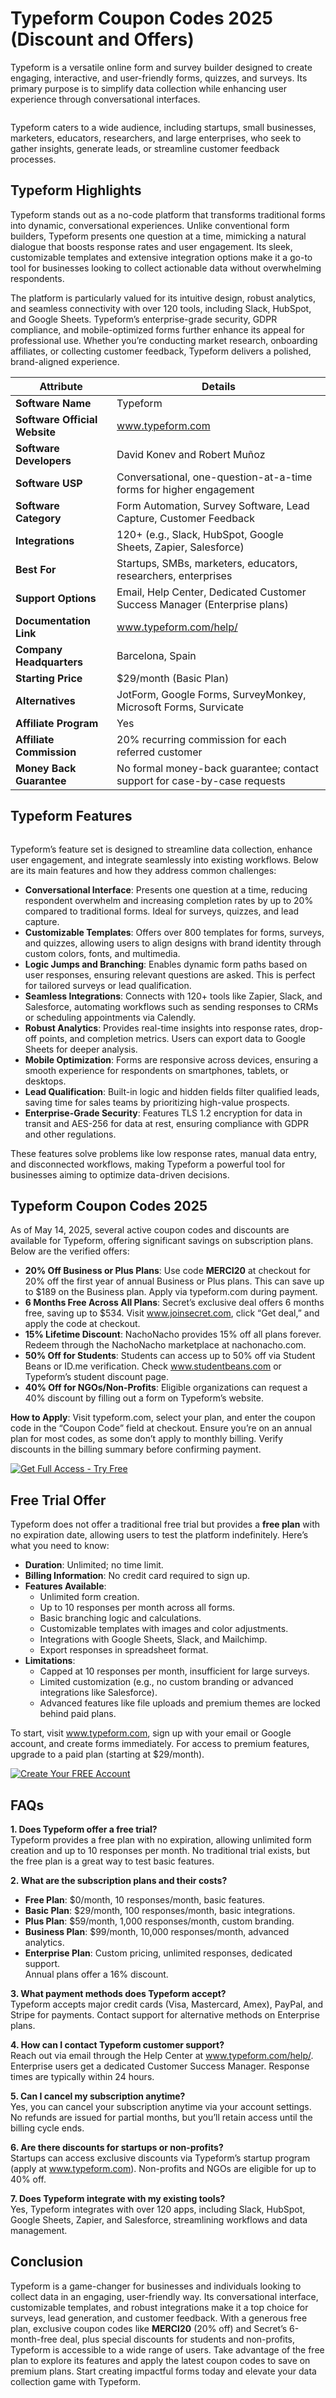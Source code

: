 # Typeform Coupon Codes 2025 (Discount and Offers)

Typeform is a versatile online form and survey builder designed to create engaging, interactive, and user-friendly forms, quizzes, and surveys. Its primary purpose is to simplify data collection while enhancing user experience through conversational interfaces.

<a href="https://afftrend.com/typeform">
  <img src="https://drive.google.com/uc?export=view&id=1S5A1XrJU9icE0au2wXxHVz9CUZpyQIvT"  alt="">
</a>

Typeform caters to a wide audience, including startups, small businesses, marketers, educators, researchers, and large enterprises, who seek to gather insights, generate leads, or streamline customer feedback processes.

## Typeform Highlights

Typeform stands out as a no-code platform that transforms traditional forms into dynamic, conversational experiences. Unlike conventional form builders, Typeform presents one question at a time, mimicking a natural dialogue that boosts response rates and user engagement. Its sleek, customizable templates and extensive integration options make it a go-to tool for businesses looking to collect actionable data without overwhelming respondents.

The platform is particularly valued for its intuitive design, robust analytics, and seamless connectivity with over 120 tools, including Slack, HubSpot, and Google Sheets. Typeform’s enterprise-grade security, GDPR compliance, and mobile-optimized forms further enhance its appeal for professional use. Whether you’re conducting market research, onboarding affiliates, or collecting customer feedback, Typeform delivers a polished, brand-aligned experience.

| **Attribute**                  | **Details**                                                                 |
|-------------------------------|-----------------------------------------------------------------------------|
| **Software Name**             | Typeform                                                                   |
| **Software Official Website** | www.typeform.com                                                           |
| **Software Developers**       | David Konev and Robert Muñoz                                               |
| **Software USP**              | Conversational, one-question-at-a-time forms for higher engagement         |
| **Software Category**         | Form Automation, Survey Software, Lead Capture, Customer Feedback          |
| **Integrations**              | 120+ (e.g., Slack, HubSpot, Google Sheets, Zapier, Salesforce)             |
| **Best For**                  | Startups, SMBs, marketers, educators, researchers, enterprises             |
| **Support Options**           | Email, Help Center, Dedicated Customer Success Manager (Enterprise plans)  |
| **Documentation Link**        | www.typeform.com/help/                                                     |
| **Company Headquarters**      | Barcelona, Spain                                                           |
| **Starting Price**            | $29/month (Basic Plan)                                                    |
| **Alternatives**              | JotForm, Google Forms, SurveyMonkey, Microsoft Forms, Survicate            |
| **Affiliate Program**         | Yes                                                                       |
| **Affiliate Commission**      | 20% recurring commission for each referred customer                        |
| **Money Back Guarantee**      | No formal money-back guarantee; contact support for case-by-case requests  |

## Typeform Features

<a href="https://afftrend.com/typeform">
  <img src="https://drive.google.com/uc?export=view&id=1cNUXkWBY97Tw5ISHbVCW5-ibQlZWlrk_"  alt="">
</a>

Typeform’s feature set is designed to streamline data collection, enhance user engagement, and integrate seamlessly into existing workflows. Below are its main features and how they address common challenges:

- **Conversational Interface**: Presents one question at a time, reducing respondent overwhelm and increasing completion rates by up to 20% compared to traditional forms. Ideal for surveys, quizzes, and lead capture.
- **Customizable Templates**: Offers over 800 templates for forms, surveys, and quizzes, allowing users to align designs with brand identity through custom colors, fonts, and multimedia.
- **Logic Jumps and Branching**: Enables dynamic form paths based on user responses, ensuring relevant questions are asked. This is perfect for tailored surveys or lead qualification.
- **Seamless Integrations**: Connects with 120+ tools like Zapier, Slack, and Salesforce, automating workflows such as sending responses to CRMs or scheduling appointments via Calendly.
- **Robust Analytics**: Provides real-time insights into response rates, drop-off points, and completion metrics. Users can export data to Google Sheets for deeper analysis.
- **Mobile Optimization**: Forms are responsive across devices, ensuring a smooth experience for respondents on smartphones, tablets, or desktops.
- **Lead Qualification**: Built-in logic and hidden fields filter qualified leads, saving time for sales teams by prioritizing high-value prospects.
- **Enterprise-Grade Security**: Features TLS 1.2 encryption for data in transit and AES-256 for data at rest, ensuring compliance with GDPR and other regulations.

These features solve problems like low response rates, manual data entry, and disconnected workflows, making Typeform a powerful tool for businesses aiming to optimize data-driven decisions.

## Typeform Coupon Codes 2025

As of May 14, 2025, several active coupon codes and discounts are available for Typeform, offering significant savings on subscription plans. Below are the verified offers:

- **20% Off Business or Plus Plans**: Use code **MERCI20** at checkout for 20% off the first year of annual Business or Plus plans. This can save up to $189 on the Business plan. Apply via typeform.com during payment.
- **6 Months Free Across All Plans**: Secret’s exclusive deal offers 6 months free, saving up to $534. Visit www.joinsecret.com, click “Get deal,” and apply the code at checkout.
- **15% Lifetime Discount**: NachoNacho provides 15% off all plans forever. Redeem through the NachoNacho marketplace at nachonacho.com.
- **50% Off for Students**: Students can access up to 50% off via Student Beans or ID.me verification. Check www.studentbeans.com or Typeform’s student discount page.
- **40% Off for NGOs/Non-Profits**: Eligible organizations can request a 40% discount by filling out a form on Typeform’s website.

**How to Apply**: Visit typeform.com, select your plan, and enter the coupon code in the “Coupon Code” field at checkout. Ensure you’re on an annual plan for most codes, as some don’t apply to monthly billing. Verify discounts in the billing summary before confirming payment.

<a href="https://afftrend.com/typeform"> 
<img src="https://drive.google.com/uc?export=view&id=1lDtKHsXR0IJ5U39YxaBc_EH0Hjh0BnG2" alt="Get Full Access - Try Free"> 
</a>

## Free Trial Offer

Typeform does not offer a traditional free trial but provides a **free plan** with no expiration date, allowing users to test the platform indefinitely. Here’s what you need to know:

- **Duration**: Unlimited; no time limit.
- **Billing Information**: No credit card required to sign up.
- **Features Available**:
  - Unlimited form creation.
  - Up to 10 responses per month across all forms.
  - Basic branching logic and calculations.
  - Customizable templates with images and color adjustments.
  - Integrations with Google Sheets, Slack, and Mailchimp.
  - Export responses in spreadsheet format.
- **Limitations**:
  - Capped at 10 responses per month, insufficient for large surveys.
  - Limited customization (e.g., no custom branding or advanced integrations like Salesforce).
  - Advanced features like file uploads and premium themes are locked behind paid plans.

To start, visit www.typeform.com, sign up with your email or Google account, and create forms immediately. For access to premium features, upgrade to a paid plan (starting at $29/month).

<a href="https://afftrend.com/typeform"> 
<img src="https://drive.google.com/uc?export=view&id=165p_zqNMg7_bB7FF1QH_0tlYky7mBTLr" alt="Create Your FREE Account"> 
</a>

## FAQs

**1. Does Typeform offer a free trial?**  
Typeform provides a free plan with no expiration, allowing unlimited form creation and up to 10 responses per month. No traditional trial exists, but the free plan is a great way to test basic features.

**2. What are the subscription plans and their costs?**  
- **Free Plan**: $0/month, 10 responses/month, basic features.  
- **Basic Plan**: $29/month, 100 responses/month, basic integrations.  
- **Plus Plan**: $59/month, 1,000 responses/month, custom branding.  
- **Business Plan**: $99/month, 10,000 responses/month, advanced analytics.  
- **Enterprise Plan**: Custom pricing, unlimited responses, dedicated support.  
Annual plans offer a 16% discount.

**3. What payment methods does Typeform accept?**  
Typeform accepts major credit cards (Visa, Mastercard, Amex), PayPal, and Stripe for payments. Contact support for alternative methods on Enterprise plans.

**4. How can I contact Typeform customer support?**  
Reach out via email through the Help Center at www.typeform.com/help/. Enterprise users get a dedicated Customer Success Manager. Response times are typically within 24 hours.

**5. Can I cancel my subscription anytime?**  
Yes, you can cancel your subscription anytime via your account settings. No refunds are issued for partial months, but you’ll retain access until the billing cycle ends.

**6. Are there discounts for startups or non-profits?**  
Startups can access exclusive discounts via Typeform’s startup program (apply at www.typeform.com). Non-profits and NGOs are eligible for up to 40% off.

**7. Does Typeform integrate with my existing tools?**  
Yes, Typeform integrates with over 120 apps, including Slack, HubSpot, Google Sheets, Zapier, and Salesforce, streamlining workflows and data management.

## Conclusion

Typeform is a game-changer for businesses and individuals looking to collect data in an engaging, user-friendly way. Its conversational interface, customizable templates, and robust integrations make it a top choice for surveys, lead generation, and customer feedback. With a generous free plan, exclusive coupon codes like **MERCI20** (20% off) and Secret’s 6-month-free deal, plus special discounts for students and non-profits, Typeform is accessible to a wide range of users. Take advantage of the free plan to explore its features and apply the latest coupon codes to save on premium plans. Start creating impactful forms today and elevate your data collection game with Typeform.
